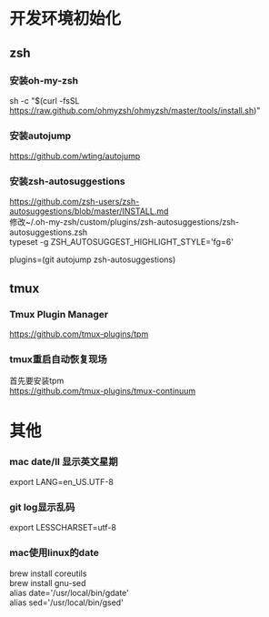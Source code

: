 # 开发环境初始化

## zsh
### 安装oh-my-zsh
sh -c "$(curl -fsSL https://raw.github.com/ohmyzsh/ohmyzsh/master/tools/install.sh)"
    
### 安装autojump
https://github.com/wting/autojump

### 安装zsh-autosuggestions
https://github.com/zsh-users/zsh-autosuggestions/blob/master/INSTALL.md  
修改~/.oh-my-zsh/custom/plugins/zsh-autosuggestions/zsh-autosuggestions.zsh  
typeset -g ZSH_AUTOSUGGEST_HIGHLIGHT_STYLE='fg=6'

plugins=(git autojump zsh-autosuggestions)

## tmux
### Tmux Plugin Manager
https://github.com/tmux-plugins/tpm

### tmux重启自动恢复现场
首先要安装tpm  
https://github.com/tmux-plugins/tmux-continuum

# 其他
### mac date/ll 显示英文星期
export LANG=en_US.UTF-8

### git log显示乱码
export LESSCHARSET=utf-8

### mac使用linux的date
brew install coreutils  
brew install gnu-sed  
alias date='/usr/local/bin/gdate'  
alias sed='/usr/local/bin/gsed'  
